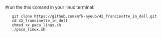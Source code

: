 #run the this comand in your linux terminal:
   
```
   git clone https://github.com/mfk-ayoub/42_francinette_in_dell.git
   cd 42_francinette_in_dell
   chmod +x paco_linux.sh
   ./paco_linux.sh
```
